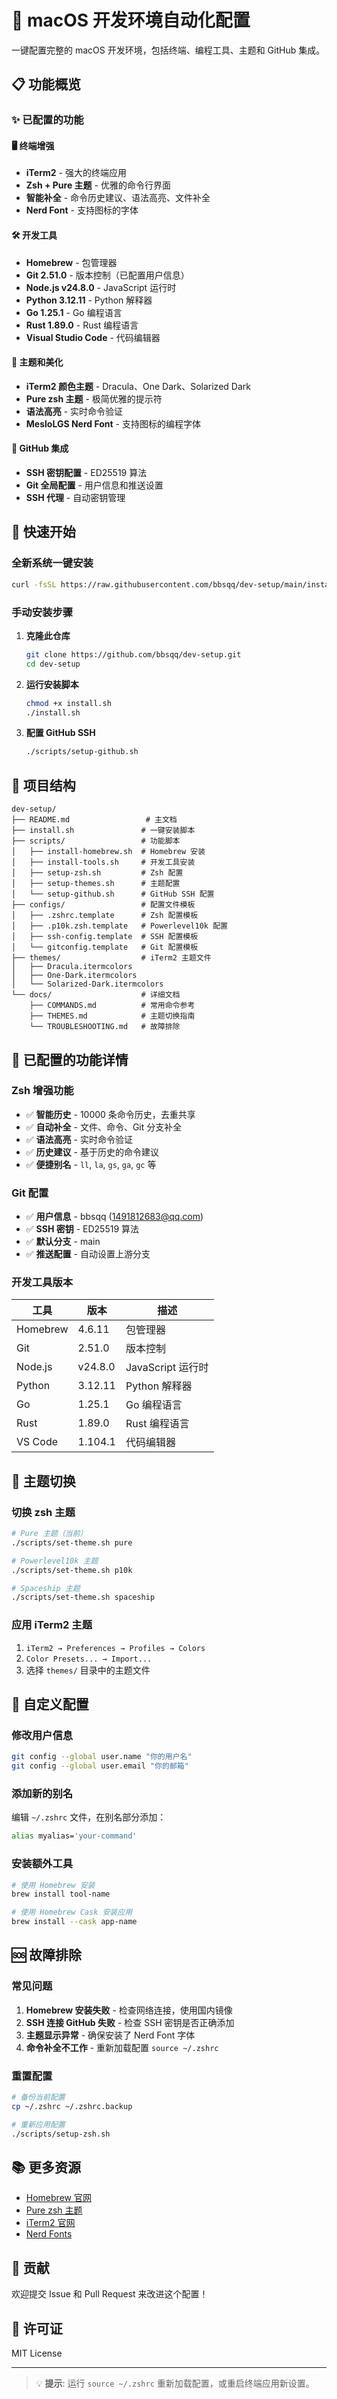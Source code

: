 # 🚀 macOS 开发环境自动化配置

一键配置完整的 macOS 开发环境，包括终端、编程工具、主题和 GitHub 集成。

## 📋 功能概览

### ✨ 已配置的功能

#### 🖥️ 终端增强
- **iTerm2** - 强大的终端应用
- **Zsh + Pure 主题** - 优雅的命令行界面
- **智能补全** - 命令历史建议、语法高亮、文件补全
- **Nerd Font** - 支持图标的字体

#### 🛠️ 开发工具
- **Homebrew** - 包管理器
- **Git 2.51.0** - 版本控制（已配置用户信息）
- **Node.js v24.8.0** - JavaScript 运行时
- **Python 3.12.11** - Python 解释器
- **Go 1.25.1** - Go 编程语言
- **Rust 1.89.0** - Rust 编程语言
- **Visual Studio Code** - 代码编辑器

#### 🎨 主题和美化
- **iTerm2 颜色主题** - Dracula、One Dark、Solarized Dark
- **Pure zsh 主题** - 极简优雅的提示符
- **语法高亮** - 实时命令验证
- **MesloLGS Nerd Font** - 支持图标的编程字体

#### 🔐 GitHub 集成
- **SSH 密钥配置** - ED25519 算法
- **Git 全局配置** - 用户信息和推送设置
- **SSH 代理** - 自动密钥管理

## 🚀 快速开始

### 全新系统一键安装
```bash
curl -fsSL https://raw.githubusercontent.com/bbsqq/dev-setup/main/install.sh | bash
```

### 手动安装步骤
1. **克隆此仓库**
   ```bash
   git clone https://github.com/bbsqq/dev-setup.git
   cd dev-setup
   ```

2. **运行安装脚本**
   ```bash
   chmod +x install.sh
   ./install.sh
   ```

3. **配置 GitHub SSH**
   ```bash
   ./scripts/setup-github.sh
   ```

## 📁 项目结构

```
dev-setup/
├── README.md                 # 主文档
├── install.sh               # 一键安装脚本
├── scripts/                 # 功能脚本
│   ├── install-homebrew.sh  # Homebrew 安装
│   ├── install-tools.sh     # 开发工具安装
│   ├── setup-zsh.sh         # Zsh 配置
│   ├── setup-themes.sh      # 主题配置
│   └── setup-github.sh      # GitHub SSH 配置
├── configs/                 # 配置文件模板
│   ├── .zshrc.template      # Zsh 配置模板
│   ├── .p10k.zsh.template   # Powerlevel10k 配置
│   ├── ssh-config.template  # SSH 配置模板
│   └── gitconfig.template   # Git 配置模板
├── themes/                  # iTerm2 主题文件
│   ├── Dracula.itermcolors
│   ├── One-Dark.itermcolors
│   └── Solarized-Dark.itermcolors
└── docs/                    # 详细文档
    ├── COMMANDS.md          # 常用命令参考
    ├── THEMES.md            # 主题切换指南
    └── TROUBLESHOOTING.md   # 故障排除
```

## 🎯 已配置的功能详情

### Zsh 增强功能
- ✅ **智能历史** - 10000 条命令历史，去重共享
- ✅ **自动补全** - 文件、命令、Git 分支补全
- ✅ **语法高亮** - 实时命令验证
- ✅ **历史建议** - 基于历史的命令建议
- ✅ **便捷别名** - `ll`, `la`, `gs`, `ga`, `gc` 等

### Git 配置
- ✅ **用户信息** - bbsqq (1491812683@qq.com)
- ✅ **SSH 密钥** - ED25519 算法
- ✅ **默认分支** - main
- ✅ **推送配置** - 自动设置上游分支

### 开发工具版本
| 工具 | 版本 | 描述 |
|------|------|------|
| Homebrew | 4.6.11 | 包管理器 |
| Git | 2.51.0 | 版本控制 |
| Node.js | v24.8.0 | JavaScript 运行时 |
| Python | 3.12.11 | Python 解释器 |
| Go | 1.25.1 | Go 编程语言 |
| Rust | 1.89.0 | Rust 编程语言 |
| VS Code | 1.104.1 | 代码编辑器 |

## 🎨 主题切换

### 切换 zsh 主题
```bash
# Pure 主题（当前）
./scripts/set-theme.sh pure

# Powerlevel10k 主题
./scripts/set-theme.sh p10k

# Spaceship 主题
./scripts/set-theme.sh spaceship
```

### 应用 iTerm2 主题
1. `iTerm2 → Preferences → Profiles → Colors`
2. `Color Presets... → Import...`
3. 选择 `themes/` 目录中的主题文件

## 🔧 自定义配置

### 修改用户信息
```bash
git config --global user.name "你的用户名"
git config --global user.email "你的邮箱"
```

### 添加新的别名
编辑 `~/.zshrc` 文件，在别名部分添加：
```bash
alias myalias='your-command'
```

### 安装额外工具
```bash
# 使用 Homebrew 安装
brew install tool-name

# 使用 Homebrew Cask 安装应用
brew install --cask app-name
```

## 🆘 故障排除

### 常见问题
1. **Homebrew 安装失败** - 检查网络连接，使用国内镜像
2. **SSH 连接 GitHub 失败** - 检查 SSH 密钥是否正确添加
3. **主题显示异常** - 确保安装了 Nerd Font 字体
4. **命令补全不工作** - 重新加载配置 `source ~/.zshrc`

### 重置配置
```bash
# 备份当前配置
cp ~/.zshrc ~/.zshrc.backup

# 重新应用配置
./scripts/setup-zsh.sh
```

## 📚 更多资源

- [Homebrew 官网](https://brew.sh/)
- [Pure zsh 主题](https://github.com/sindresorhus/pure)
- [iTerm2 官网](https://iterm2.com/)
- [Nerd Fonts](https://www.nerdfonts.com/)

## 🤝 贡献

欢迎提交 Issue 和 Pull Request 来改进这个配置！

## 📄 许可证

MIT License

---

> 💡 **提示**: 运行 `source ~/.zshrc` 重新加载配置，或重启终端应用新设置。